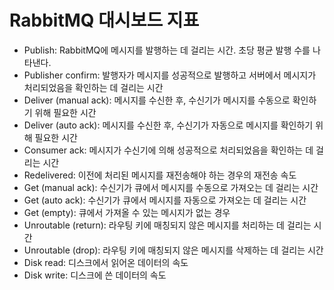 # RabbitMQ 대시보드 지표 
- Publish: RabbitMQ에 메시지를 발행하는 데 걸리는 시간. 초당 평균 발행 수를 나타낸다.
- Publisher confirm: 발행자가 메시지를 성공적으로 발행하고 서버에서 메시지가 처리되었음을 확인하는 데 걸리는 시간
- Deliver (manual ack): 메시지를 수신한 후, 수신기가 메시지를 수동으로 확인하기 위해 필요한 시간
- Deliver (auto ack): 메시지를 수신한 후, 수신기가 자동으로 메시지를 확인하기 위해 필요한 시간
- Consumer ack: 메시지가 수신기에 의해 성공적으로 처리되었음을 확인하는 데 걸리는 시간
- Redelivered: 이전에 처리된 메시지를 재전송해야 하는 경우의 재전송 속도
- Get (manual ack): 수신기가 큐에서 메시지를 수동으로 가져오는 데 걸리는 시간
- Get (auto ack): 수신기가 큐에서 메시지를 자동으로 가져오는 데 걸리는 시간
- Get (empty): 큐에서 가져올 수 있는 메시지가 없는 경우
- Unroutable (return): 라우팅 키에 매칭되지 않은 메시지를 처리하는 데 걸리는 시간
- Unroutable (drop): 라우팅 키에 매칭되지 않은 메시지를 삭제하는 데 걸리는 시간
- Disk read: 디스크에서 읽어온 데이터의 속도
- Disk write: 디스크에 쓴 데이터의 속도